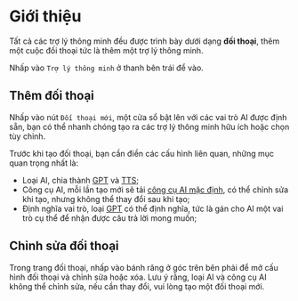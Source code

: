 # Giới thiệu

Tất cả các trợ lý thông minh đều được trình bày dưới dạng **đối thoại**, thêm một cuộc đối thoại tức là thêm một trợ lý thông minh.

Nhấp vào `Trợ lý thông minh` ở thanh bên trái để vào.

## Thêm đối thoại

Nhấp vào nút `Đối thoại mới`, một cửa sổ bật lên với các vai trò AI được định sẵn, bạn có thể nhanh chóng tạo ra các trợ lý thông minh hữu ích hoặc chọn tùy chỉnh.

Trước khi tạo đối thoại, bạn cần điền các cấu hình liên quan, những mục quan trọng nhất là:

- Loại AI, chia thành [GPT](./gpt-conversation.md) và [TTS](./tts-conversation.md);
- Công cụ AI, mỗi lần tạo mới sẽ tải [công cụ AI mặc định](./settings.md#默认-ai-引擎), có thể chỉnh sửa khi tạo, nhưng không thể thay đổi sau khi tạo;
- Định nghĩa vai trò, loại [GPT](./tts-conversation.md) có thể định nghĩa, tức là gán cho AI một vai trò cụ thể để nhận được câu trả lời mong muốn;

## Chỉnh sửa đối thoại

Trong trang đối thoại, nhấp vào bánh răng ở góc trên bên phải để mở cấu hình đối thoại và chỉnh sửa hoặc xóa. Lưu ý rằng, loại AI và công cụ AI không thể chỉnh sửa, nếu cần thay đổi, vui lòng tạo một đối thoại mới.

